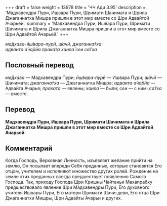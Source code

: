 +++
draft = false
weight = 13978
title = 'ЧЧ Ади 3.95'
description = 'Мадхавендра Пури, Ишвара Пури, Шримати Шачимата и Шрила Джаганнатха Мишра пришли в этот мир вместе со Шри Адвайтой Ачарьей.'
summary = 'Мадхавендра Пури, Ишвара Пури, Шримати Шачимата и Шрила Джаганнатха Мишра пришли в этот мир вместе со Шри Адвайтой Ачарьей.'
+++

_ма̄дхава-ӣш́вара-пурӣ, ш́ачӣ, джаганна̄тха  
адваита а̄ча̄рйа пракат̣а хаила̄ сеи са̄тха_

## Пословный перевод

_ма̄дхава_ — Мадхавендра Пури; _ӣш́вара_\-_пурӣ_ — Ишвара Пури; _ш́ачӣ_ — Шачимата; _джаганна̄тха_ — Джаганнатха Мишра; _адваита_ _а̄ча̄рйа_ — Адвайта Ачарья; _пракат̣а_ — явлены; _хаила̄_ — были; _сеи_ — с ним; _са̄тха_ — вместе.

## Перевод

**Мадхавендра Пури, Ишвара Пури, Шримати Шачимата и Шрила Джаганнатха Мишра пришли в этот мир вместе со Шри Адвайтой Ачарьей.**

## Комментарий

Когда Господь, Верховная Личность, изъявляет желание прийти на землю, Он посылает впереди Себя преданных, которые становятся Его отцом, учителем и исполняют множество других ролей. Рождение на земле этих преданных всегда предшествует появлению Самого Господа. Так, приходу Господа Шри Кришны Чайтаньи Махапрабху предшествовало явление Шри Мадхавендры Пури, Его духовного учителя Ишвары Пури, Его матери Шримати Шачи-деви, Его отца Шри Джаганнатхи Мишры, Шри Адвайты Ачарьи и других.
